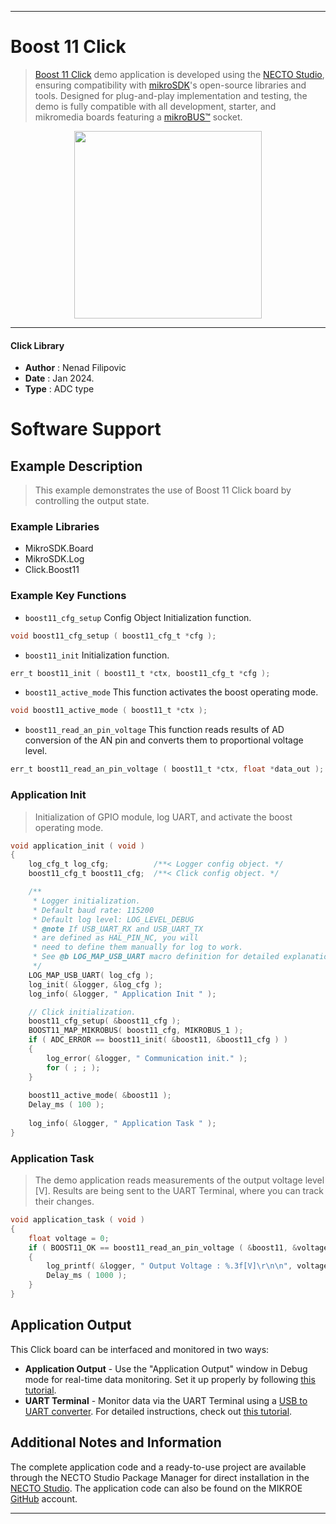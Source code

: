
---
# Boost 11 Click

> [Boost 11 Click](https://www.mikroe.com/?pid_product=MIKROE-6061) demo application is developed using
the [NECTO Studio](https://www.mikroe.com/necto), ensuring compatibility with [mikroSDK](https://www.mikroe.com/mikrosdk)'s
open-source libraries and tools. Designed for plug-and-play implementation and testing, the demo is fully compatible with
all development, starter, and mikromedia boards featuring a [mikroBUS&trade;](https://www.mikroe.com/mikrobus) socket.

<p align="center">
  <img src="https://www.mikroe.com/?pid_product=MIKROE-6061&image=1" height=300px>
</p>

---

#### Click Library

- **Author**        : Nenad Filipovic
- **Date**          : Jan 2024.
- **Type**          : ADC type

# Software Support

## Example Description

> This example demonstrates the use of Boost 11 Click board 
> by controlling the output state.

### Example Libraries

- MikroSDK.Board
- MikroSDK.Log
- Click.Boost11

### Example Key Functions

- `boost11_cfg_setup` Config Object Initialization function.
```c
void boost11_cfg_setup ( boost11_cfg_t *cfg );
```

- `boost11_init` Initialization function.
```c
err_t boost11_init ( boost11_t *ctx, boost11_cfg_t *cfg );
```

- `boost11_active_mode` This function activates the boost operating mode.
```c
void boost11_active_mode ( boost11_t *ctx );
```

- `boost11_read_an_pin_voltage` This function reads results of AD conversion of the AN pin and converts them to proportional voltage level.
```c
err_t boost11_read_an_pin_voltage ( boost11_t *ctx, float *data_out );
```

### Application Init

> Initialization of GPIO module, log UART, and activate the boost operating mode.

```c
void application_init ( void )
{
    log_cfg_t log_cfg;          /**< Logger config object. */
    boost11_cfg_t boost11_cfg;  /**< Click config object. */

    /** 
     * Logger initialization.
     * Default baud rate: 115200
     * Default log level: LOG_LEVEL_DEBUG
     * @note If USB_UART_RX and USB_UART_TX 
     * are defined as HAL_PIN_NC, you will 
     * need to define them manually for log to work. 
     * See @b LOG_MAP_USB_UART macro definition for detailed explanation.
     */
    LOG_MAP_USB_UART( log_cfg );
    log_init( &logger, &log_cfg );
    log_info( &logger, " Application Init " );

    // Click initialization.
    boost11_cfg_setup( &boost11_cfg );
    BOOST11_MAP_MIKROBUS( boost11_cfg, MIKROBUS_1 );
    if ( ADC_ERROR == boost11_init( &boost11, &boost11_cfg ) )
    {
        log_error( &logger, " Communication init." );
        for ( ; ; );
    }
    
    boost11_active_mode( &boost11 );
    Delay_ms ( 100 );
    
    log_info( &logger, " Application Task " );
}
```

### Application Task

> The demo application reads measurements of the output voltage level [V].
> Results are being sent to the UART Terminal, where you can track their changes.

```c
void application_task ( void ) 
{
    float voltage = 0;
    if ( BOOST11_OK == boost11_read_an_pin_voltage ( &boost11, &voltage ) ) 
    {
        log_printf( &logger, " Output Voltage : %.3f[V]\r\n\n", voltage );
        Delay_ms ( 1000 );
    }
}
```

## Application Output

This Click board can be interfaced and monitored in two ways:
- **Application Output** - Use the "Application Output" window in Debug mode for real-time data monitoring.
Set it up properly by following [this tutorial](https://www.youtube.com/watch?v=ta5yyk1Woy4).
- **UART Terminal** - Monitor data via the UART Terminal using
a [USB to UART converter](https://www.mikroe.com/click/interface/usb?interface*=uart,uart). For detailed instructions,
check out [this tutorial](https://help.mikroe.com/necto/v2/Getting%20Started/Tools/UARTTerminalTool).

## Additional Notes and Information

The complete application code and a ready-to-use project are available through the NECTO Studio Package Manager for 
direct installation in the [NECTO Studio](https://www.mikroe.com/necto). The application code can also be found on
the MIKROE [GitHub](https://github.com/MikroElektronika/mikrosdk_click_v2) account.

---
